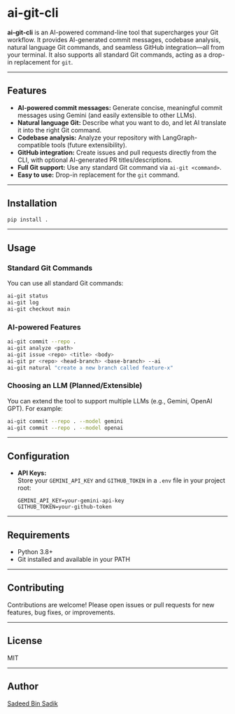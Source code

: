 # ai-git-cli

**ai-git-cli** is an AI-powered command-line tool that supercharges your Git workflow. It provides AI-generated commit messages, codebase analysis, natural language Git commands, and seamless GitHub integration—all from your terminal. It also supports all standard Git commands, acting as a drop-in replacement for `git`.

---

## Features

- **AI-powered commit messages:** Generate concise, meaningful commit messages using Gemini (and easily extensible to other LLMs).
- **Natural language Git:** Describe what you want to do, and let AI translate it into the right Git command.
- **Codebase analysis:** Analyze your repository with LangGraph-compatible tools (future extensibility).
- **GitHub integration:** Create issues and pull requests directly from the CLI, with optional AI-generated PR titles/descriptions.
- **Full Git support:** Use any standard Git command via `ai-git <command>`.
- **Easy to use:** Drop-in replacement for the `git` command.

---

## Installation

```bash
pip install .
```

---

## Usage

### Standard Git Commands

You can use all standard Git commands:

```bash
ai-git status
ai-git log
ai-git checkout main
```

### AI-powered Features

```bash
ai-git commit --repo .
ai-git analyze <path>
ai-git issue <repo> <title> <body>
ai-git pr <repo> <head-branch> <base-branch> --ai
ai-git natural "create a new branch called feature-x"
```

### Choosing an LLM (Planned/Extensible)

You can extend the tool to support multiple LLMs (e.g., Gemini, OpenAI GPT). For example:

```bash
ai-git commit --repo . --model gemini
ai-git commit --repo . --model openai
```

---

## Configuration

- **API Keys:**  
  Store your `GEMINI_API_KEY` and `GITHUB_TOKEN` in a `.env` file in your project root:

  ```
  GEMINI_API_KEY=your-gemini-api-key
  GITHUB_TOKEN=your-github-token
  ```

---

## Requirements

- Python 3.8+
- Git installed and available in your PATH

---

## Contributing

Contributions are welcome! Please open issues or pull requests for new features, bug fixes, or improvements.

---

## License

MIT

---

## Author

[Sadeed Bin Sadik](https://github.com/Sadeed-BS)